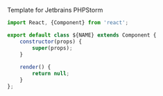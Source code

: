 Template for Jetbrains PHPStorm
```javascript
import React, {Component} from 'react';

export default class ${NAME} extends Component {
    constructor(props) {
        super(props);
    }
    
    render() {
        return null;
    }
}; 
```
